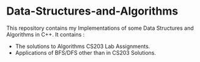 # Data-Structures-and-Algorithms

This repository contains my Implementations of some Data Structures and Algorithms in C++. 
It contains :

* The solutions to Algorithms CS203 Lab Assignments.
* Applications of BFS/DFS other than in CS203 Solutions.

  
